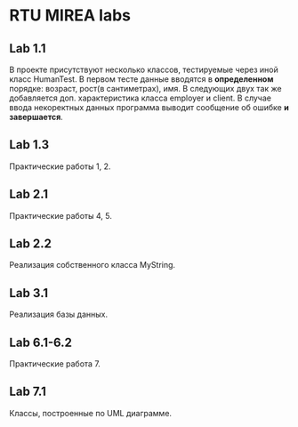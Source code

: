 # RTU MIREA labs

## Lab 1.1
В проекте присутствуют несколько классов, тестируемые через иной класс HumanTest.
В первом тесте данные вводятся в **определенном** порядке: возраст, рост(в сантиметрах), имя.
В следующих двух так же добавляется доп. характеристика класса employer и client.
В случае ввода некоректных данных программа выводит сообщение об ошибке **и завершается**.

## Lab 1.3
Практические работы 1, 2.

## Lab 2.1
Практические работы 4, 5.

## Lab 2.2
Реализация собственного класса MyString.

## Lab 3.1
Реализация базы данных.

## Lab 6.1-6.2
Практические работа 7.

## Lab 7.1
Классы, построенные по UML диаграмме.